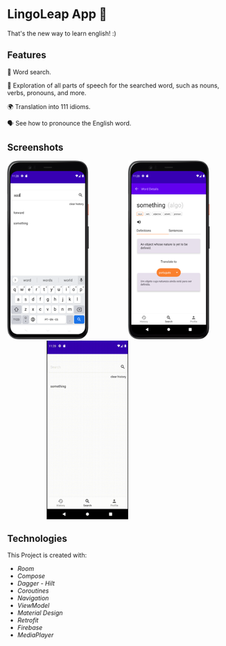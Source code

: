 # LingoLeap App 🍎
That's the new way to learn english! :)

## Features

🔎 Word search.
> 
📖 Exploration of all parts of speech for the searched word, such as nouns, verbs, pronouns, and more.
> 
🌍 Translation into 111 idioms.
> 
🗣️ See how to pronounce the English word.
>
 ## Screenshots
 
<img src="https://github.com/rodrigoliveirac/LingoLeap/blob/master/Screenshot_SearchWord.png" width="188" height="412">$~~~~~~~~~~~~~~~~~~~~~~$ <img src="https://github.com/rodrigoliveirac/LingoLeap/blob/master/Screenshot_WordDetails.png" width="188" height="412"> $~~~~~~~~~~~~~~~~~~~~~~$ <img src="https://github.com/rodrigoliveirac/LingoLeap/blob/master/lastUpdatesLingo.gif" width="188" height="412"> 
	
## Technologies
This Project is created with:
* *Room*
* *Compose*
* *Dagger - Hilt*
* *Coroutines*
* *Navigation*
* *ViewModel*
* *Material Design*
* *Retrofit*
* *Firebase*
* *MediaPlayer*
